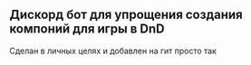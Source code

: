 ## Дискорд бот для упрощения создания компоний для игры в DnD
Сделан в личных целях и добавлен на гит просто так 
